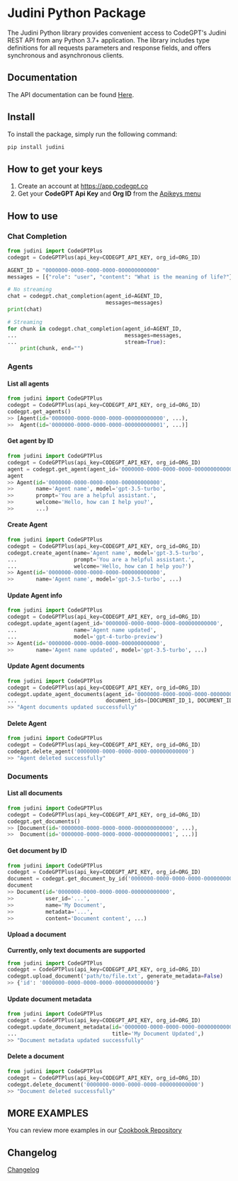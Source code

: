 # Judini Python Package
The Judini Python library provides convenient access to CodeGPT's Judini REST API from any Python 3.7+ application. The library includes type definitions for all requests parameters and response fields, and offers synchronous and asynchronous clients.

## Documentation
The API documentation can be found [Here](https://developers.codegpt.co).

## Install
To install the package, simply run the following command:

```bash
pip install judini
```

## How to get your keys
1. Create an account at https://app.codegpt.co
2. Get your **CodeGPT Api Key** and **Org ID** from the [Apikeys menu](https://app.codegpt.co/en/apikeys)
  
## How to use

### Chat Completion

```python
from judini import CodeGPTPlus
codegpt = CodeGPTPlus(api_key=CODEGPT_API_KEY, org_id=ORG_ID)

AGENT_ID = "0000000-0000-0000-0000-000000000000"
messages = [{"role": "user", "content": "What is the meaning of life?"}]

# No streaming
chat = codegpt.chat_completion(agent_id=AGENT_ID,
                               messages=messages)
print(chat)

# Streaming
for chunk in codegpt.chat_completion(agent_id=AGENT_ID,
...                                  messages=messages,
...                                  stream=True):
    print(chunk, end="")
```

### Agents
#### List all agents
```python
from judini import CodeGPTPlus
codegpt = CodeGPTPlus(api_key=CODEGPT_API_KEY, org_id=ORG_ID)
codegpt.get_agents()
>> [Agent(id='0000000-0000-0000-0000-000000000000', ...),
>>  Agent(id='0000000-0000-0000-0000-000000000001', ...)]
```

#### Get agent by ID
```python  
from judini import CodeGPTPlus
codegpt = CodeGPTPlus(api_key=CODEGPT_API_KEY, org_id=ORG_ID)
agent = codegpt.get_agent(agent_id='0000000-0000-0000-0000-000000000000')
agent
>> Agent(id='0000000-0000-0000-0000-000000000000',
>>       name='Agent name', model='gpt-3.5-turbo',
>>       prompt='You are a helpful assistant.',
>>       welcome='Hello, how can I help you?',
>>       ...)
```

#### Create Agent
```python
from judini import CodeGPTPlus
codegpt = CodeGPTPlus(api_key=CODEGPT_API_KEY, org_id=ORG_ID)
codegpt.create_agent(name='Agent name', model='gpt-3.5-turbo',
...                  prompt='You are a helpful assistant.',
...                  welcome='Hello, how can I help you?')
>> Agent(id='0000000-0000-0000-0000-000000000000',
>>       name='Agent name', model='gpt-3.5-turbo', ...)
```

#### Update Agent info
```python
from judini import CodeGPTPlus
codegpt = CodeGPTPlus(api_key=CODEGPT_API_KEY, org_id=ORG_ID)
codegpt.update_agent(agent_id='0000000-0000-0000-0000-000000000000',
...                  name='Agent name updated',
...                  model='gpt-4-turbo-preview')
>> Agent(id='0000000-0000-0000-0000-000000000000',
>>       name='Agent name updated', model='gpt-3.5-turbo', ...)                    
```

#### Update Agent documents
```python
from judini import CodeGPTPlus
codegpt = CodeGPTPlus(api_key=CODEGPT_API_KEY, org_id=ORG_ID)
codegpt.update_agent_documents(agent_id='0000000-0000-0000-0000-000000000000',
...                            document_ids=[DOCUMENT_ID_1, DOCUMENT_ID_2])
>> "Agent documents updated successfully"
```

#### Delete Agent
```python
from judini import CodeGPTPlus
codegpt = CodeGPTPlus(api_key=CODEGPT_API_KEY, org_id=ORG_ID)
codegpt.delete_agent('0000000-0000-0000-0000-000000000000')
>> "Agent deleted successfully"
```


### Documents
#### List all documents
```python
from judini import CodeGPTPlus
codegpt = CodeGPTPlus(api_key=CODEGPT_API_KEY, org_id=ORG_ID)
codegpt.get_documents()
>> [Document(id='0000000-0000-0000-0000-000000000000', ...),
>>  Document(id='0000000-0000-0000-0000-000000000001', ...)]
```

#### Get document by ID
```python
from judini import CodeGPTPlus
codegpt = CodeGPTPlus(api_key=CODEGPT_API_KEY, org_id=ORG_ID)
document = codegpt.get_document_by_id('0000000-0000-0000-0000-000000000000')
document
>> Document(id='0000000-0000-0000-0000-000000000000',
>>          user_id='...',
>>          name='My Document',
>>          metadata='...',
>>          content='Document content', ...)
```

#### Upload a document
**Currently, only text documents are supported**
```python	
from judini import CodeGPTPlus
codegpt = CodeGPTPlus(api_key=CODEGPT_API_KEY, org_id=ORG_ID)
codegpt.upload_document('path/to/file.txt', generate_metadata=False)
>> {'id': '0000000-0000-0000-0000-000000000000'}
```

#### Update document metadata
```python
from judini import CodeGPTPlus
codegpt = CodeGPTPlus(api_key=CODEGPT_API_KEY, org_id=ORG_ID)
codegpt.update_document_metadata(id='0000000-0000-0000-0000-000000000000',
...                              title='My Document Updated',)
>> "Document metadata updated successfully"
```

#### Delete a document
```python
from judini import CodeGPTPlus
codegpt = CodeGPTPlus(api_key=CODEGPT_API_KEY, org_id=ORG_ID)
codegpt.delete_document('0000000-0000-0000-0000-000000000000')
>> "Document deleted successfully"
```

## MORE EXAMPLES
You can review more examples in our [Cookbook Repository](https://github.com/judinilabs/cookbook/)

## Changelog
[Changelog](https://github.com/JudiniLabs/judini-python/blob/main/CHANGELOG.md)